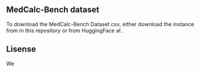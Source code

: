 ## MedCalc-Bench dataset

To download the MedCalc-Bench Dataset csv, either download the instance from in this repository or from HuggingFace at .


## Lisense 

We 